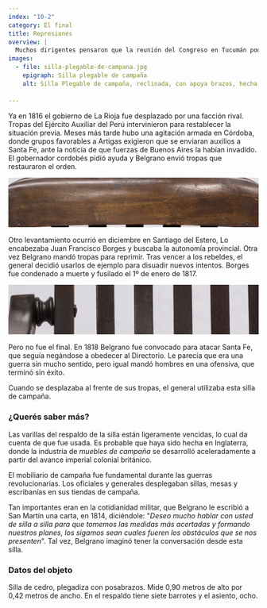 ```yaml
---
index: "10-2"
category: El final
title: Represiones
overview: |
  Muchos dirigentes pensaron que la reunión del Congreso en Tucumán podría terminar con los conflictos internos. Pero no fue así. Pronto hubo movimientos en diversas provincias.
images:
  - file: silla-plegable-de-campana.jpg
    epigraph: Silla plegable de campaña
    alt: Silla Plegable de campaña, reclinada, con apoya brazos, hecha en madera, con asiento y respaldo de listones.

---
```



Ya en 1816 el gobierno de La Rioja fue desplazado por una facción rival. Tropas del Ejército Auxiliar del Perú intervinieron para restablecer la situación previa. Meses más tarde hubo una agitación armada en Córdoba, donde grupos favorables a Artigas exigieron que se enviaran auxilios a Santa Fe, ante la noticia de que fuerzas de Buenos Aires la habían invadido. El gobernador cordobés pidió ayuda y Belgrano envió tropas que restauraron el orden.

![](./eje10-2-a.jpg)

Otro levantamiento ocurrió en diciembre en Santiago del Estero, Lo encabezaba Juan Francisco Borges y buscaba la autonomía provincial. Otra vez Belgrano mandó tropas para reprimir. Tras vencer a los rebeldes, el general decidió usarlos de ejemplo para disuadir nuevos intentos. Borges fue condenado a muerte y fusilado el 1º de enero de 1817.

![](./eje10-2-b.jpg)

Pero no fue el final. En 1818 Belgrano fue convocado para atacar Santa Fe, que seguía negándose a obedecer al Directorio. Le parecía que era una guerra sin mucho sentido, pero igual mandó hombres en una ofensiva, que terminó sin éxito.

Cuando se desplazaba al frente de sus tropas, el general utilizaba esta silla de campaña.

### ¿Querés saber más?
Las varillas del respaldo de la silla están ligeramente vencidas, lo cual da cuenta de que fue usada. Es probable que haya sido hecha en Inglaterra, donde la industria de *muebles de campaña* se desarrolló aceleradamente a partir del avance imperial colonial británico.

El mobiliario de campaña fue fundamental durante las guerras revolucionarias. Los oficiales y generales desplegaban sillas, mesas y escribanías en sus tiendas de campaña.
 
Tan importantes eran en la cotidianidad militar, que Belgrano le escribió a San Martín una carta, en 1814, diciéndole: "*Deseo mucho hablar con usted de silla a silla para que tomemos las medidas más acertadas y formando nuestros planes, los sigamos sean cuales fueren los obstáculos que se nos presenten*". Tal vez, Belgrano imaginó tener la conversación desde esta silla. 

### Datos del objeto
Silla de cedro, plegadiza con posabrazos. Mide 0,90 metros de alto por 0,42 metros de ancho. En el respaldo tiene siete barrotes y el asiento, ocho.

